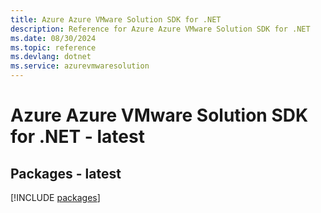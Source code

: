 ```yaml
---
title: Azure Azure VMware Solution SDK for .NET
description: Reference for Azure Azure VMware Solution SDK for .NET
ms.date: 08/30/2024
ms.topic: reference
ms.devlang: dotnet
ms.service: azurevmwaresolution
---
```

# Azure Azure VMware Solution SDK for .NET - latest
## Packages - latest
[!INCLUDE [packages](azure-vmware-solution-index.md)]